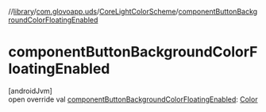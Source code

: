 //[library](../../../index.md)/[com.glovoapp.uds](../index.md)/[CoreLightColorScheme](index.md)/[componentButtonBackgroundColorFloatingEnabled](component-button-background-color-floating-enabled.md)

# componentButtonBackgroundColorFloatingEnabled

[androidJvm]\
open override val [componentButtonBackgroundColorFloatingEnabled](component-button-background-color-floating-enabled.md): [Color](https://developer.android.com/reference/kotlin/androidx/compose/ui/graphics/Color.html)

